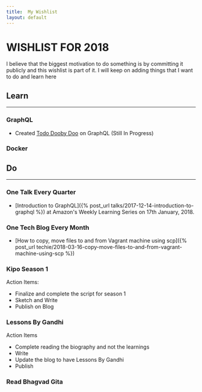```yaml
---
title:  My Wishlist
layout: default
---
```


# WISHLIST FOR 2018

I believe that the biggest motivation to do something is by committing it
publicly and this wishlist is part of it. I will keep on adding things that
I want to do and learn here

## Learn
---

### GraphQL

 - Created [Todo Dooby Doo](https://github.com/arpitbbhayani/todo-dooby-doo) on GraphQL (Still In Progress)

### Docker

## Do
---
### One Talk Every Quarter

 - [Introduction to GraphQL]({% post_url talks/2017-12-14-introduction-to-graphql %}) at Amazon's Weekly Learning Series on 17th January, 2018.

### One Tech Blog Every Month

 - [How to copy, move files to and from Vagrant machine using scp]({% post_url techie/2018-03-16-copy-move-files-to-and-from-vagrant-machine-using-scp %})

### Kipo Season 1

Action Items:

 - Finalize and complete the script for season 1
 - Sketch and Write
 - Publish on Blog

### Lessons By Gandhi

Action Items

 - Complete reading the biography and not the learnings
 - Write
 - Update the blog to have Lessons By Gandhi
 - Publish

### Read Bhagvad Gita
